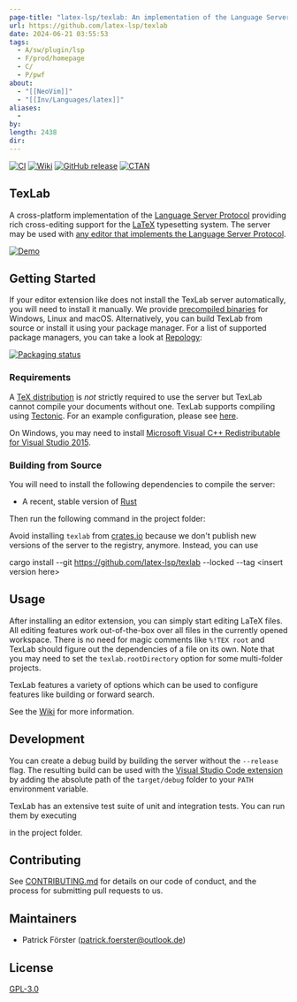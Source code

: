 ```yaml
---
page-title: "latex-lsp/texlab: An implementation of the Language Server Protocol for LaTeX"
url: https://github.com/latex-lsp/texlab
date: 2024-06-21 03:55:53
tags:
  - A/sw/plugin/lsp
  - F/prod/homepage
  - C/
  - P/pwf
about:
  - "[[NeoVim]]"
  - "[[Inv/Languages/latex]]"
aliases:
  - 
by: 
length: 2438
dir: 
---
```


[![CI](https://github.com/latex-lsp/texlab/workflows/CI/badge.svg)](https://github.com/latex-lsp/texlab/actions) [![Wiki](https://camo.githubusercontent.com/75236a41cea4421cca696706e1defc6ad4058b443977e4be931692eeb23878ef/68747470733a2f2f696d672e736869656c64732e696f2f62616467652f646f63732d57696b692d73756363657373)](https://github.com/latex-lsp/texlab/wiki) [![GitHub release](https://camo.githubusercontent.com/3b2febfdf0e7dc87fd7e7e1efbf12e3a699ee32df59d346888ff292c0c16a717/68747470733a2f2f696d672e736869656c64732e696f2f6769746875622f72656c656173652f6c617465782d6c73702f7465786c61623f6c6162656c3d676974687562)](https://github.com/latex-lsp/texlab/releases) [![CTAN](https://camo.githubusercontent.com/84383145fe6e10ac1ec31a4a53b04b142478680bb38e9bf6642df0a0d7616c3a/68747470733a2f2f696d672e736869656c64732e696f2f6374616e2f762f7465786c6162)](https://ctan.org/pkg/texlab)

## TexLab

[](https://github.com/latex-lsp/texlab#texlab)

A cross-platform implementation of the [Language Server Protocol](https://microsoft.github.io/language-server-protocol) providing rich cross-editing support for the [LaTeX](https://www.latex-project.org/) typesetting system. The server may be used with [any editor that implements the Language Server Protocol](https://microsoft.github.io/language-server-protocol/implementors/tools/).

[![Demo](https://github.com/latex-lsp/texlab/raw/master/images/demo.gif)](https://github.com/latex-lsp/texlab/blob/master/images/demo.gif)

## Getting Started

[](https://github.com/latex-lsp/texlab#getting-started)

If your editor extension like does not install the TexLab server automatically, you will need to install it manually. We provide [precompiled binaries](https://github.com/latex-lsp/texlab/releases) for Windows, Linux and macOS. Alternatively, you can build TexLab from source or install it using your package manager. For a list of supported package managers, you can take a look at [Repology](https://repology.org/project/texlab/versions):

[![Packaging status](https://camo.githubusercontent.com/016ed8e0dd9f8a51ffaed4f8054fa42f8397e77ba85093cbf813ae163ea3c92f/68747470733a2f2f7265706f6c6f67792e6f72672f62616467652f766572746963616c2d616c6c7265706f732f7465786c61622e737667)](https://repology.org/project/texlab/versions)

### Requirements

[](https://github.com/latex-lsp/texlab#requirements)

A [TeX distribution](https://www.latex-project.org/get/#tex-distributions) is *not* strictly required to use the server but TexLab cannot compile your documents without one. TexLab supports compiling using [Tectonic](https://tectonic-typesetting.github.io/). For an example configuration, please see [here](https://github.com/latex-lsp/texlab/wiki/Tectonic).

On Windows, you may need to install [Microsoft Visual C++ Redistributable for Visual Studio 2015](https://www.microsoft.com/en-US/download/details.aspx?id=48145).

### Building from Source

[](https://github.com/latex-lsp/texlab#building-from-source)

You will need to install the following dependencies to compile the server:

-   A recent, stable version of [Rust](https://rustup.rs/)

Then run the following command in the project folder:

Avoid installing `texlab` from [crates.io](https://crates.io/crates/texlab) because we don't publish new versions of the server to the registry, anymore. Instead, you can use

cargo install --git https://github.com/latex-lsp/texlab --locked --tag <insert version here\>

## Usage

[](https://github.com/latex-lsp/texlab#usage)

After installing an editor extension, you can simply start editing LaTeX files. All editing features work out-of-the-box over all files in the currently opened workspace. There is no need for magic comments like `%!TEX root` and TexLab should figure out the dependencies of a file on its own. Note that you may need to set the `texlab.rootDirectory` option for some multi-folder projects.

TexLab features a variety of options which can be used to configure features like building or forward search.

See the [Wiki](https://github.com/latex-lsp/texlab/wiki) for more information.

## Development

[](https://github.com/latex-lsp/texlab#development)

You can create a debug build by building the server without the `--release` flag. The resulting build can be used with the [Visual Studio Code extension](https://github.com/latex-lsp/texlab-vscode) by adding the absolute path of the `target/debug` folder to your `PATH` environment variable.

TexLab has an extensive test suite of unit and integration tests. You can run them by executing

in the project folder.

## Contributing

[](https://github.com/latex-lsp/texlab#contributing)

See [CONTRIBUTING.md](https://github.com/latex-lsp/texlab/blob/master/CONTRIBUTING.md) for details on our code of conduct, and the process for submitting pull requests to us.

## Maintainers

[](https://github.com/latex-lsp/texlab#maintainers)

-   Patrick Förster ([patrick.foerster@outlook.de](mailto:patrick.foerster@outlook.de))

## License

[](https://github.com/latex-lsp/texlab#license)

[GPL-3.0](https://choosealicense.com/licenses/gpl-3.0/)